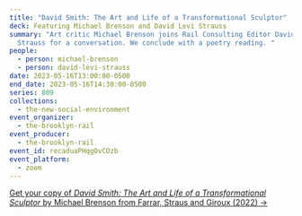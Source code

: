```yaml
---
title: "David Smith: The Art and Life of a Transformational Sculptor"
deck: Featuring Michael Brenson and David Levi Strauss
summary: "Art critic Michael Brenson joins Rail Consulting Editor David Levi
  Strauss for a conversation. We conclude with a poetry reading. "
people:
  - person: michael-brenson
  - person: david-levi-strauss
date: 2023-05-16T13:00:00-0500
end_date: 2023-05-16T14:30:00-0500
series: 809
collections:
  - the-new-social-environment
event_organizer:
  - the-brooklyn-rail
event_producer:
  - the-brooklyn-rail
event_id: recaduaPHqgOvCOzb
event_platform:
  - zoom
---
```

[G﻿et your copy of *David Smith: The Art and Life of a Transformational Sculptor* by Michael Brenson from Farrar, Straus and Giroux (2022) →](https://us.macmillan.com/books/9780374281465/davidsmith)

[](https://us.macmillan.com/books/9780374281465/davidsmith)